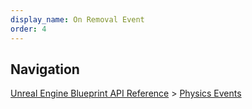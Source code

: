 ```yaml
---
display_name: On Removal Event
order: 4
---
```

## Navigation

[Unreal Engine Blueprint API Reference](https://dev.epicgames.com/documentation/en-us/unreal-engine/BlueprintAPI) > [Physics Events](https://dev.epicgames.com/documentation/en-us/unreal-engine/BlueprintAPI/PhysicsEvents)
